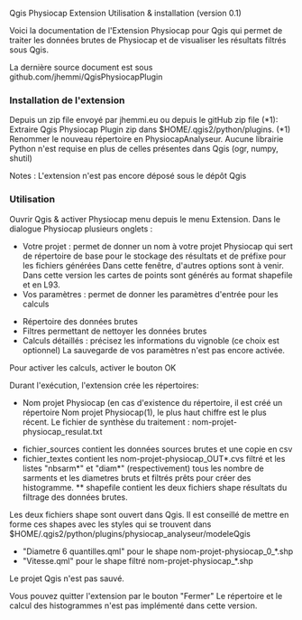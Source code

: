 Qgis Physiocap Extension Utilisation & installation (version 0.1)

Voici la documentation de l'Extension Physiocap pour Qgis qui permet de traiter les données brutes de Physiocap et de visualiser les résultats filtrés sous Qgis.

La dernière source document est sous github.com/jhemmi/QgisPhysiocapPlugin

### Installation de l'extension 

Depuis un zip file envoyé par jhemmi.eu ou depuis le gitHub zip file (*1):
Extraire Qgis Physiocap Plugin zip dans $HOME/.qgis2/python/plugins. 
(*1) Renommer le nouveau répertoire en PhysiocapAnalyseur.
Aucune librairie Python n'est requise en plus de celles présentes dans Qgis (ogr, numpy, shutil)

Notes : L'extension n'est pas encore déposé sous le dépôt Qgis

### Utilisation

Ouvrir Qgis & activer Physiocap menu depuis le menu Extension. Dans le dialogue Physiocap plusieurs onglets :
* Votre projet : permet de donner un nom à votre projet Physiocap qui sert de répertoire de base pour le stockage des résultats et de préfixe pour les fichiers générées
Dans cette fenêtre, d'autres options sont à venir. Dans cette version les cartes de points sont générés au format shapefile et en L93.
* Vos paramètres : permet de donner les paramètres d'entrée pour les calculs
- Répertoire des données brutes
- Filtres permettant de nettoyer les données brutes
- Calculs détaillés :  précisez les informations du vignoble (ce choix est optionnel)
La sauvegarde de vos paramètres n'est pas encore activée.

Pour activer les calculs, activer le bouton OK

Durant l'exécution, l'extension crée les répertoires:
* Nom projet Physiocap (en cas d'existence du répertoire, il est créé un répertoire Nom projet Physiocap(1), le plus haut chiffre est le plus récent.
Le fichier de synthèse du traitement : nom-projet-physiocap_resulat.txt
- fichier_sources contient les données sources brutes et une copie en csv
- fichier_textes contient les nom-projet-physiocap_OUT*.cvs filtré et les listes "nbsarm*" et "diam*" (respectivement) tous les nombre de sarments et les diametres bruts et filtrés prêts pour créer des histogramme.
** shapefile contient les deux fichiers shape résultats du filtrage des données brutes.

Les deux fichiers shape sont ouvert dans Qgis. Il est conseillé de mettre en forme ces shapes avec les styles qui se trouvent dans $HOME/.qgis2/python/plugins/physiocap_analyseur/modeleQgis
* "Diametre 6 quantilles.qml" pour le shape nom-projet-physiocap_0_*.shp
* "Vitesse.qml" pour le shape filtré nom-projet-physiocap_*.shp

Le projet Qgis n'est pas sauvé.

Vous pouvez quitter l'extension par le bouton "Fermer"
Le répertoire et le calcul des histogrammes n'est pas implémenté dans cette version.